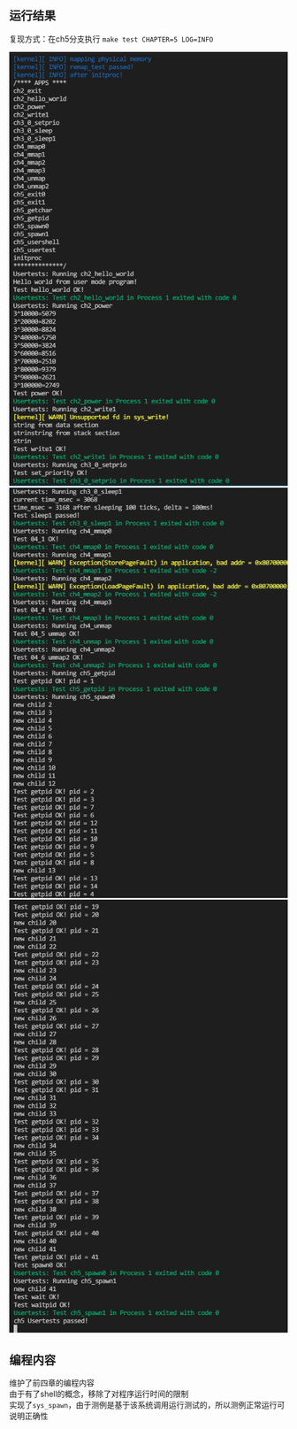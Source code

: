 ## 运行结果

复现方式：在ch5分支执行 `make test CHAPTER=5 LOG=INFO`

![](images/ch5_0.png)
![](images/ch5_1.png)
![](images/ch5_2.png)

## 编程内容

维护了前四章的编程内容  
由于有了shell的概念，移除了对程序运行时间的限制  
实现了`sys_spawn`，由于测例是基于该系统调用运行测试的，所以测例正常运行可说明正确性  
